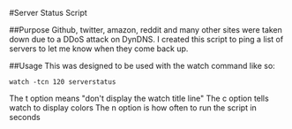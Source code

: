 #Server Status Script

##Purpose
Github, twitter, amazon, reddit and many other sites were taken down due to a 
DDoS attack on DynDNS. I created this script to ping a list of servers to let me
know when they come back up.

##Usage
This was designed to be used with the watch command like so:

	watch -tcn 120 serverstatus

The t option means "don't display the watch title line"
The c option tells watch to display colors
The n option is how often to run the script in seconds

